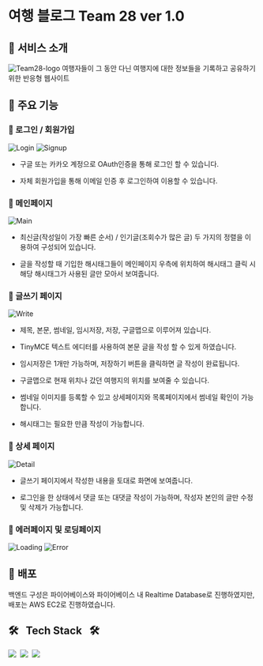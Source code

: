 # 여행 블로그 Team 28 ver 1.0
## 📌 서비스 소개
![Team28-logo](https://user-images.githubusercontent.com/66353903/126797225-5ca388fd-155d-47fd-be18-bc8374049920.png)
여행자들이 그 동안 다닌 여행지에 대한 정보들을 기록하고 공유하기 위한 반응형 웹사이트

## 📌 주요 기능
### 👀 로그인 / 회원가입
![Login](https://user-images.githubusercontent.com/66353903/126796784-2a67d840-f5e4-4372-a0d3-c21636d4a477.png)
![Signup](https://user-images.githubusercontent.com/66353903/126796790-774fea29-bad3-471b-9ae8-9c8d28fb62d5.png)
+ 구글 또는 카카오 계정으로 OAuth인증을 통해 로그인 할 수 있습니다.

+ 자체 회원가입을 통해 이메일 인증 후 로그인하여 이용할 수 있습니다.

### 👀 메인페이지
![Main](https://user-images.githubusercontent.com/66353903/126796550-87cb9053-05ba-4afe-beba-4ece3beb52cf.png)
+ 최신글(작성일이 가장 빠른 순서) / 인기글(조회수가 많은 글) 두 가지의 정렬을 이용하여 구성되어 있습니다.

+ 글을 작성할 때 기입한 해시태그들이 메인페이지 우측에 위치하여 해시태그 클릭 시 해당 해시태그가 사용된 글만 모아서 보여줍니다.

### 👀 글쓰기 페이지
![Write](https://user-images.githubusercontent.com/66353903/126797622-93e00833-0bef-49e1-b630-e0c2af365426.png)
+ 제목, 본문, 썸네일, 임시저장, 저장, 구글맵으로 이루어져 있습니다.

+ TinyMCE 텍스트 에디터를 사용하여 본문 글을 작성 할 수 있게 하였습니다.

+ 임시저장은 1개만 가능하며, 저장하기 버튼을 클릭하면 글 작성이 완료됩니다.

+ 구글맵으로 현재 위치나 갔던 여행지의 위치를 보여줄 수 있습니다.

+ 썸네일 이미지를 등록할 수 있고 상세페이지와 목록페이지에서 썸네일 확인이 가능합니다.

+ 해시태그는 필요한 만큼 작성이 가능합니다.

### 👀 상세 페이지
![Detail](https://user-images.githubusercontent.com/66353903/126798282-0c7d49d4-8414-4029-9e1c-1ee3cc34d105.png)
+ 글쓰기 페이지에서 작성한 내용을 토대로 화면에 보여줍니다.

+ 로그인을 한 상태에서 댓글 또는 대댓글 작성이 가능하며, 작성자 본인의 글만 수정 및 삭제가 가능합니다.

### 👀 에러페이지 및 로딩페이지
![Loading](https://user-images.githubusercontent.com/66353903/126798604-588507fb-d782-47ab-a702-c00c2a819cb1.png)
![Error](https://user-images.githubusercontent.com/66353903/126798617-812e5508-7d8d-4cdf-baf4-8284da229b9b.png)

## 📌 배포
백엔드 구성은 파이어베이스와 파이어베이스 내 Realtime Database로 진행하였지만, 배포는 AWS EC2로 진행하였습니다.



## 🛠 &nbsp; Tech Stack &nbsp; 🛠

<img src="https://img.shields.io/badge/React-1B9CFC?style=flat-square&logo=React&logoColor=white"/>&nbsp;&nbsp;<img src="https://img.shields.io/badge/Redux-90caf9?style=flat-square&logo=Redux&logoColor=white"/>&nbsp;&nbsp;<img src="https://img.shields.io/badge/JavaScript-badc58?style=flat-square&logo=JavaScript&logoColor=white"/>
